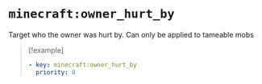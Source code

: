# `minecraft:owner_hurt_by`

Target who the owner was hurt by. Can only be applied to tameable mobs

> [!example]
> ```yaml
> - key: minecraft:owner_hurt_by
>   priority: 0
> ```
